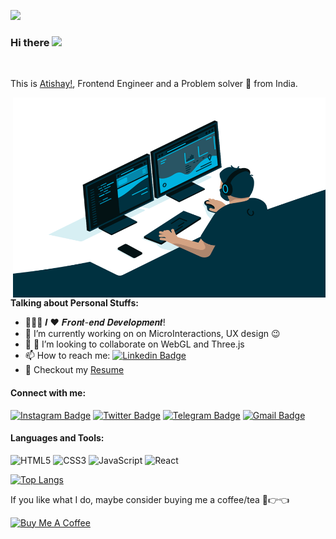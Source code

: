 ![](https://visitor-badge.glitch.me/badge?page_id=xAtishayx.xAtishayx)
### Hi there <img src="https://media.giphy.com/media/hvRJCLFzcasrR4ia7z/giphy.gif" width="25px">

<br />

This is [Atishay!](https://www.linkedin.com/in/atishay-srivastava-7a1140174/), Frontend Engineer and a Problem solver 🚀 from India.

  <img align="right" alt="GIF" src="https://github.com/xAtishayx/xAtishayx/blob/main/code.gif?raw=true" width="500" height="320" />
  

**Talking about Personal Stuffs:**

- 👨🏽‍💻 𝑰 ❤️ 𝑭𝒓𝒐𝒏𝒕-𝒆𝒏𝒅 𝑫𝒆𝒗𝒆𝒍𝒐𝒑𝒎𝒆𝒏𝒕!
- 🌱 I’m currently working on on MicroInteractions, UX design :wink:
- 💬 👯 I’m looking to collaborate on WebGL and Three.js
- 📫 How to reach me: [![Linkedin Badge](https://img.shields.io/badge/-AtishaySrivastava-blue?style=flat-square&logo=Linkedin&logoColor=white&link=https://www.linkedin.com/in/atishay-srivastava-7a1140174/)](https://www.linkedin.com/in/atishay-srivastava-7a1140174/)
- 📝 Checkout my [Resume](https://drive.google.com/file/d/1Oyx-1gQzb5wqyj3yaslvLstFRbq0OGCL/view)
#### **Connect with me:**
[![Instagram Badge](https://img.shields.io/badge/-fake_atishay-e4405f?style=flat-square&logo=Instagram&logoColor=white&link=https://www.instagram.com/fake_atishay/)](https://www.instagram.com/fake_atishay/)
[![Twitter Badge](https://img.shields.io/badge/-xatishayx-00acee?style=flat-square&logo=Twitter&logoColor=white)](https://twitter.com/xatishayx)
[![Telegram Badge](https://img.shields.io/badge/-xatishayx-0088cc?style=flat-square&logo=Telegram&logoColor=white)](https://t.me/xatishayx)
[![Gmail Badge](https://img.shields.io/badge/-atishay.srivastava.10-d14836?style=flat-square&logo=Gmail&logoColor=white&link=mailto:atishay.srivastava.10@gmail.com)](mailto:atishay.srivastava.10@gmail.com)
<br />
#### **Languages and Tools:**  
![HTML5](https://img.shields.io/badge/-HTML5-%23E44D27?style=flat-square&logo=html5&logoColor=ffffff)
![CSS3](https://img.shields.io/badge/-CSS3-%231572B6?style=flat-square&logo=css3)
![JavaScript](https://img.shields.io/badge/-JavaScript-%23F7DF1C?style=flat-square&logo=javascript&logoColor=000000&labelColor=%23F7DF1C&color=%23FFCE5A)
![React](https://img.shields.io/badge/-React-%23282C34?style=flat-square&logo=react)

[![Top Langs](https://github-readme-stats.vercel.app/api/top-langs/?username=xatishayx&layout=compact)](https://github.com/xAtishayx?tab=repositories)



If you like what I do, maybe consider buying me a coffee/tea 🥺👉👈

<a href="https://www.buymeacoffee.com/xatishayx" target="_blank"><img src="https://cdn.buymeacoffee.com/buttons/v2/default-red.png" alt="Buy Me A Coffee" width="150" ></a>






